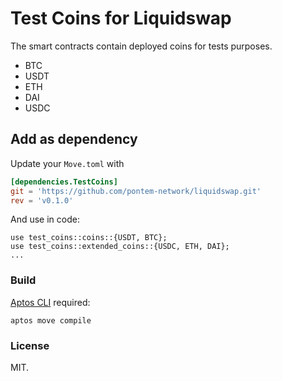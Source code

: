 # Test Coins for Liquidswap

The smart contracts contain deployed coins for tests purposes.

* BTC
* USDT
* ETH
* DAI
* USDC

## Add as dependency

Update your `Move.toml` with

```toml
[dependencies.TestCoins]
git = 'https://github.com/pontem-network/liquidswap.git'
rev = 'v0.1.0'
```

And use in code:

```move
use test_coins::coins::{USDT, BTC};
use test_coins::extended_coins::{USDC, ETH, DAI};
...
```

### Build

[Aptos CLI](https://github.com/aptos-labs/aptos-core/releases) required:

    aptos move compile

### License

MIT.